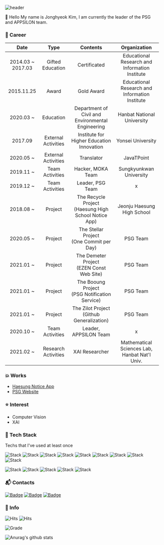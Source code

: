 ![header](https://capsule-render.vercel.app/api?type=soft&color=auto&height=150&section=header&text=Enfycius&fontSize=70&animation=twinkling)

:wave: Hello My name is Jonghyeok Kim, I am currently the leader of the PSG and APPSILON team.

### :runner: Career

|        Date       |         Type        |                      Contents                     |                  Organization                  |
|:-----------------:|:-------------------:|:-------------------------------------------------:|:----------------------------------------------:|
| 2014.03 ~ 2017.03 |   Gifted Education  |                    Certificated                   | Educational Research and Information Institute |
|     2015.11.25    |        Award        |                     Gold Award                    | Educational Research and Information Institute |
|     2020.03 ~     |      Education      | Department of Civil and Environmental Engineering |           Hanbat National University           |
|      2017.09      | External Activities |     Institute for Higher Education Innovation     |                Yonsei University               |
|     2020.05 ~     | External Activities |                     Translator                    |                    JavaTPoint                  |
|     2019.11 ~     |   Team Activities   |                 Hacker, MOKA Team                 |             Sungkyunkwan University            |
|     2019.12 ~     |   Team Activities   |                  Leader, PSG Team                 |                        x                       |
|     2018.08 ~     |       Project       |The Recycle Project<br />(Haesung High School Notice App)|      Jeonju Haesung High School          |
|     2020.05 ~     |       Project       | The Stellar Project<br />(One Commit per Day)     |                    PSG Team                    |
|     2021.01 ~     |       Project       | The Demeter Project<br />(EZEN Const Web Site)    |                    PSG Team                    |
|     2021.01 ~     |       Project       | The Booung Project<br />(PSG Notification Service)|                    PSG Team                    |
|     2021.01 ~     |       Project       | The Zilot Project<br />(Github Generalization)    |                    PSG Team                    |
|     2020.10 ~     |   Team Activities   |               Leader, APPSILON Team               |                        x                       |
|     2021.02 ~     | Research Activities |                   XAI Researcher                  |  Mathematical Sciences Lab, Hanbat Nat'l Univ. |


### :boom: Works

- [Haesung Notice App](https://play.google.com/store/apps/details?id=com.jhspt.recycleproj "Recycle Project")
- [PSG Website](http://psg.or.kr/ "Stellar Project")

### :star: Interest

- Computer Vision
- XAI

### :hammer: Tech Stack

Techs that I've used at least once

![Stack](https://img.shields.io/badge/Python-3766AB?style=flat-square&logo=Python&logoColor=white)
![Stack](https://img.shields.io/badge/Ruby-FF4040?style=flat-square&logo=Ruby&logoColor=white)
![Stack](https://img.shields.io/badge/Java-007396?style=flat-square&logo=Java&logoColor=white)
![Stack](https://img.shields.io/badge/CSharp-1572B6?style=flat-square&logo=C%20Sharp&logoColor=white)
![Stack](https://img.shields.io/badge/C++-00599C?style=flat-square&logo=C%2B%2B&logoColor=white)
![Stack](https://img.shields.io/badge/C-A8B9CC?style=flat-square&logo=C&logoColor=white)
![Stack](https://img.shields.io/badge/JavaScript-ffb13b?style=flat-square&logo=javascript&logoColor=white)
![Stack](https://img.shields.io/badge/CSS-1572B6?style=flat-square&logo=css3&logoColor=white)
![Stack](https://img.shields.io/badge/HTML5-1572B6?style=flat-square&logo=HTML5&logoColor=white)

![Stack](https://img.shields.io/badge/Spring-6DB33F?style=flat-square&logo=Spring&logoColor=white)
![Stack](https://img.shields.io/badge/Node.js-1572B6?style=flat-square&logo=Node.js&logoColor=white)
![Stack](https://img.shields.io/badge/Flask-1572B6?style=flat-square&logo=Flask&logoColor=white)
![Stack](https://img.shields.io/badge/Django-092E20?style=flat-square&logo=Django&logoColor=white)
![Stack](https://img.shields.io/badge/MySQL-E6B91E?style=flat-square&logo=MySql&logoColor=white)

### :mailbox_with_mail: Contacts

[![Badge](http://img.shields.io/badge/-Instagram-black?style=flat&logo=Instagram&link=https://instagram.com/alpox.dev/)](https://www.instagram.com/___dev00/) [![Badge](http://img.shields.io/badge/-Tech%20Blog-FF4040?style=flat&logo=github&link=https://alpox.kr)](https://enfycius.github.io/) [![Badge](http://img.shields.io/badge/-Github-00BFBF?style=flat&logo=github&link=https://alpox.kr)](https://github.com/enfycius/) 

### :information_desk_person: Info

![Hits](https://hits.seeyoufarm.com/api/count/incr/badge.svg?url=https%3A%2F%2Fgithub.com%2Fenfycius%2Fhit-counter&count_bg=%2379C83D&title_bg=%23555555&icon=&icon_color=%23E7E7E7&title=hits&edge_flat=false) ![Hits](https://img.shields.io/github/followers/enfycius?label=Follow)

![Grade](https://img.shields.io/badge/grade-4.408%2F4.5-green)

![Anurag's github stats](https://github-readme-stats.vercel.app/api?username=enfycius&theme=dracula)
